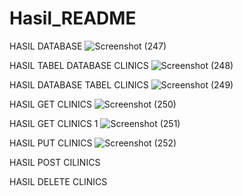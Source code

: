# Hasil_README

HASIL DATABASE
![Screenshot (247)](https://github.com/user-attachments/assets/f9db409d-e7b0-41c0-a3e9-44718c2db3b7)

HASIL TABEL DATABASE CLINICS 
![Screenshot (248)](https://github.com/user-attachments/assets/a1490b2b-7bc0-4970-bf36-e96acd3ee605)

HASIL DATABASE TABEL CLINICS
![Screenshot (249)](https://github.com/user-attachments/assets/7958febf-011d-4b0c-ba67-6ed1816a124d)

HASIL GET CLINICS
![Screenshot (250)](https://github.com/user-attachments/assets/f4d13949-9cc7-49da-bb9c-f8c8cc94f7fd)

HASIL GET CLINICS 1
![Screenshot (251)](https://github.com/user-attachments/assets/ca678374-6377-454a-955f-f0b50bf09183)

HASIL PUT CLINICS
![Screenshot (252)](https://github.com/user-attachments/assets/3878a331-2778-48b7-a34a-baf60585b9b2)

HASIL POST CILINICS

HASIL DELETE CLINICS
